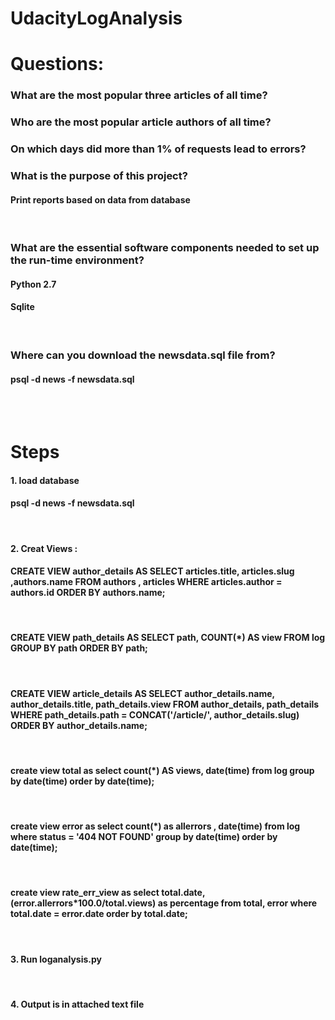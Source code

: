 # UdacityLogAnalysis

<h1> Questions: </h1>
<h3> What are the most popular three articles of all time?  </h3>
<h3> Who are the most popular article authors of all time?  </h3>
<h3> On which days did more than 1% of requests lead to errors?  </h3>

<h3> What is the purpose of this project? </h3>
<h4>Print reports based on data from database </h4>
<br>
<h3> What are the essential software components needed to set up the run-time environment?</h3>
<h4>Python 2.7</h4>
<h4>Sqlite </h4>
<br>
<h3> Where can you download the newsdata.sql file from? </h3>
<h4>psql -d news -f newsdata.sql</h4>
<br>
<br>
<h1> Steps </h1>
<h4> 1. load database </h4>
<h4>psql -d news -f newsdata.sql</h4>
<br>
<h4> 2. Creat Views :</h4>
<h4> CREATE VIEW author_details AS SELECT articles.title, articles.slug ,authors.name FROM authors , articles WHERE articles.author = authors.id ORDER BY authors.name; </h4>
<br>
<h4> CREATE VIEW path_details AS SELECT path, COUNT(*) AS view FROM log GROUP BY path ORDER BY path;   </h4>
<br>
<h4> CREATE VIEW article_details AS SELECT author_details.name, author_details.title, path_details.view FROM author_details, path_details WHERE path_details.path = CONCAT('/article/', author_details.slug) ORDER BY author_details.name;
 </h4>
 <br>
<h4>create view total as select count(*) AS views, date(time) from log group by date(time) order by date(time); </h4>
 <br>
<h4> create view error as select count(*) as allerrors , date(time) from log where status = '404 NOT FOUND' group by date(time) order by date(time); </h4>
 <br>
<h4>create view rate_err_view as select total.date, (error.allerrors*100.0/total.views) as percentage from total, error where total.date = error.date order by total.date;</h4>
 <br>
<h4> 3. Run loganalysis.py</h4>
<br>
<h4> 4. Output is in attached text file </h4>
